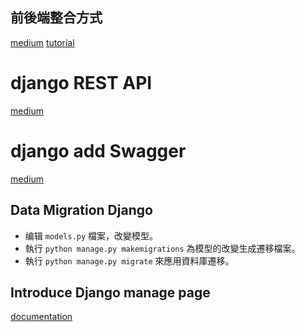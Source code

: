 ## 前後端整合方式
[medium](https://medium.com/georges-note-idea/full-stack-django-and-react-js-%E6%95%B4%E5%90%88-587b9b9cd0b2)
[tutorial](https://www.dhiwise.com/post/integrating-react-with-django-made-easy)

# django REST API
[medium](https://zoejoyuliao.medium.com/%E7%94%A8-django-rest-framework-%E6%92%B0%E5%AF%AB-restful-api-%E4%B8%A6%E7%94%9F%E6%88%90-swagger-%E6%96%87%E6%AA%94-7cbef7c8e8d6)

# django add Swagger
[medium](https://zoejoyuliao.medium.com/%E7%94%A8-django-rest-framework-%E6%92%B0%E5%AF%AB-restful-api-%E4%B8%A6%E7%94%9F%E6%88%90-swagger-%E6%96%87%E6%AA%94-%E4%B8%8B-%E7%94%9F%E6%88%90-swagger-%E6%96%87%E6%AA%94-60c45e04afa8)

## Data Migration Django

 - 编辑 `models.py` 檔案，改變模型。
 - 執行 `python manage.py makemigrations` 為模型的改變生成遷移檔案。
 - 執行 `python manage.py migrate` 來應用資料庫遷移。

## Introduce Django manage page
[documentation](https://docs.djangoproject.com/zh-hans/5.1/intro/tutorial02/#introducing-the-django-admin)
